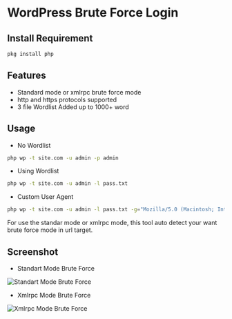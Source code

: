 # WordPress Brute Force Login

Install Requirement
-------------------
``` bash
pkg install php
```

Features
--------
* Standard mode or xmlrpc brute force mode
* http and https protocols supported
* 3 file Wordlist Added up to 1000+ word

Usage
-----
* No Wordlist
``` bash
php wp -t site.com -u admin -p admin
```
* Using Wordlist
``` bash
php wp -t site.com -u admin -l pass.txt
```
* Custom User Agent
``` bash
php wp -t site.com -u admin -l pass.txt -g="Mozilla/5.0 (Macintosh; Intel Mac OS X 10_15_3) AppleWebKit/605.1.15 (KHTML, like Gecko) Version/13.0.5 Safari/605.1.15"
```
For use the standar mode or xmlrpc mode, this tool auto detect your want brute force mode in url target.

Screenshot
----------
* Standart Mode Brute Force

![Standart Mode Brute Force](https://images2.imgbox.com/cd/65/1FDcQayq_o.png)

* Xmlrpc Mode Brute Force

![Xmlrpc Mode Brute Force](https://images2.imgbox.com/84/99/VrmsmUXT_o.png)